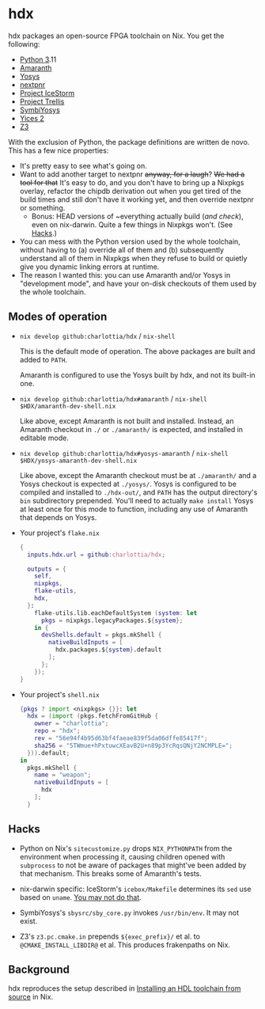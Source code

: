 # hdx 

hdx packages an open-source FPGA toolchain on Nix.  You get the following:

* [Python 3].11
* [Amaranth]
* [Yosys]
* [nextpnr]
* [Project IceStorm]
* [Project Trellis]
* [SymbiYosys]
* [Yices 2]
* [Z3]

With the exclusion of Python, the package definitions are written de novo.  This
has a few nice properties:

* It's pretty easy to see what's going on.
* Want to add another target to nextpnr ~~anyway, for a laugh~~?  ~~We had
  a tool for that~~ It's easy to do, and you don't have to bring up a Nixpkgs
  overlay, refactor the chipdb derivation out when you get tired of the build
  times and still don't have it working yet, and then override nextpnr or
  something.
  * Bonus: HEAD versions of ~everything actually build (*and check*), even on
    nix-darwin.  Quite a few things in Nixpkgs won't.  (See [Hacks](#hacks).)
* You can mess with the Python version used by the whole toolchain, without
  having to (a) override all of them and (b) subsequently understand all of them
  in Nixpkgs when they refuse to build or quietly give you dynamic linking
  errors at runtime.
* The reason I wanted this: you can use Amaranth and/or Yosys in "development
  mode", and have your on-disk checkouts of them used by the whole toolchain.

[Python 3]: https://www.python.org/
[Amaranth]: https://github.com/amaranth-lang/amaranth
[Yosys]: https://github.com/YosysHQ/yosys
[nextpnr]: https://github.com/YosysHQ/nextpnr
[Project IceStorm]: https://github.com/YosysHQ/icestorm
[Project Trellis]: https://github.com/YosysHQ/prjtrellis
[SymbiYosys]: https://github.com/YosysHQ/sby
[Yices 2]: https://github.com/SRI-CSL/yices2
[Z3]: https://github.com/Z3Prover/z3


## Modes of operation

* `nix develop github:charlottia/hdx` / `nix-shell`

  This is the default mode of operation.  The above packages are built and added
  to `PATH`.

  Amaranth is configured to use the Yosys built by hdx, and not its built-in
  one.

* `nix develop github:charlottia/hdx#amaranth` / `nix-shell $HDX/amaranth-dev-shell.nix`

  Like above, except Amaranth is not built and installed.  Instead, an Amaranth
  checkout in `./` or `./amaranth/` is expected, and installed in editable
  mode.

* `nix develop github:charlottia/hdx#yosys-amaranth` / `nix-shell $HDX/yosys-amaranth-dev-shell.nix`

  Like above, except the Amaranth checkout must be at `./amaranth/` and
  a Yosys checkout is expected at `./yosys/`.  Yosys is configured to
  be compiled and installed to `./hdx-out/`, and `PATH` has the output
  directory's `bin` subdirectory prepended.  You'll need to actually `make
  install` Yosys at least once for this mode to function, including any use of
  Amaranth that depends on Yosys.

* Your project's `flake.nix`

  ```nix
  {
    inputs.hdx.url = github:charlottia/hdx;

    outputs = {
      self,
      nixpkgs,
      flake-utils,
      hdx,
    }:
      flake-utils.lib.eachDefaultSystem (system: let
        pkgs = nixpkgs.legacyPackages.${system};
      in {
        devShells.default = pkgs.mkShell {
          nativeBuildInputs = [
            hdx.packages.${system}.default
          ];
        };
      });
  }
  ```

* Your project's `shell.nix`

  ```nix
  {pkgs ? import <nixpkgs> {}}: let
    hdx = (import (pkgs.fetchFromGitHub {
      owner = "charlottia";
      repo = "hdx";
      rev = "56e94f4b95d63bf4faeae839f5da06dffe85417f";
      sha256 = "5TWmue+hPxtuwcXEavB2U+n89p3YcRqsQNjY2NCMPLE=";
    })).default;
  in
    pkgs.mkShell {
      name = "weapon";
      nativeBuildInputs = [
        hdx
      ];
    }
  ```


## Hacks

* Python on Nix's `sitecustomize.py` drops `NIX_PYTHONPATH` from the
  environment when processing it, causing children opened with `subprocess` to
  not be aware of packages that might've been added by that mechanism.  This
  breaks some of Amaranth's tests.

* nix-darwin specific: IceStorm's `icebox/Makefile` determines its `sed` use
  based on `uname`.  [You may not do that].

  [You may not do that]: https://aperture.ink/@charlotte/110737824873379605

* SymbiYosys's `sbysrc/sby_core.py` invokes `/usr/bin/env`.  It may not
  exist.

* Z3's `z3.pc.cmake.in` prepends `${exec_prefix}/` et al. to
  `@CMAKE_INSTALL_LIBDIR@` et al.  This produces frakenpaths on Nix.


## Background

hdx reproduces the setup described in [Installing an HDL toolchain from source]
in Nix.

[Installing an HDL toolchain from source]: https://notes.hrzn.ee/posts/0001-hdl-toolchain-source/
